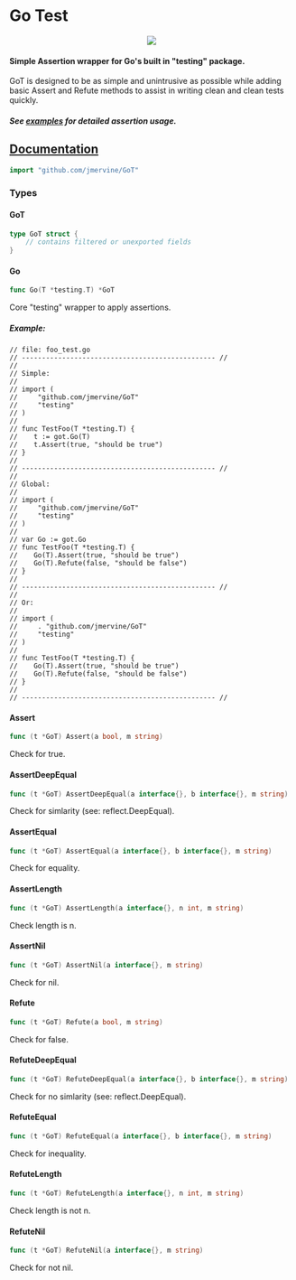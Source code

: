 
# Go Test

<center><img src="http://cdn.mervine.net/GoT.jpg" /></center>

#### Simple Assertion wrapper for Go's built in "testing" package.

GoT is designed to be as simple and unintrusive as possible while adding basic Assert and Refute methods to assist in writing clean and clean tests quickly.

##### See [examples](_example) for detailed assertion usage.

## [Documentation](https://godoc.org/github.com/jmervine/GoT)

```go
import "github.com/jmervine/GoT"
```

### Types

#### GoT

```go
type GoT struct {
    // contains filtered or unexported fields
}
```



#### Go

```go
func Go(T *testing.T) *GoT
```
Core "testing" wrapper to apply assertions.

##### Example:
	// file: foo_test.go
	// ------------------------------------------------ //
	//
	// Simple:
	//
	// import (
	//     "github.com/jmervine/GoT"
	//     "testing"
	// )
	//
	// func TestFoo(T *testing.T) {
	//    t := got.Go(T)
	//    t.Assert(true, "should be true")
	// }
	//
	// ------------------------------------------------ //
	//
	// Global:
	//
	// import (
	//     "github.com/jmervine/GoT"
	//     "testing"
	// )
	//
	// var Go := got.Go
	// func TestFoo(T *testing.T) {
	//    Go(T).Assert(true, "should be true")
	//    Go(T).Refute(false, "should be false")
	// }
	//
	// ------------------------------------------------ //
	//
	// Or:
	//
	// import (
	//     . "github.com/jmervine/GoT"
	//     "testing"
	// )
	//
	// func TestFoo(T *testing.T) {
	//    Go(T).Assert(true, "should be true")
	//    Go(T).Refute(false, "should be false")
	// }
	//
	// ------------------------------------------------ //

#### Assert

```go
func (t *GoT) Assert(a bool, m string)
```
Check for true.



#### AssertDeepEqual

```go
func (t *GoT) AssertDeepEqual(a interface{}, b interface{}, m string)
```
Check for simlarity (see: reflect.DeepEqual).



#### AssertEqual

```go
func (t *GoT) AssertEqual(a interface{}, b interface{}, m string)
```
Check for equality.



#### AssertLength

```go
func (t *GoT) AssertLength(a interface{}, n int, m string)
```
Check length is n.



#### AssertNil

```go
func (t *GoT) AssertNil(a interface{}, m string)
```
Check for nil.



#### Refute

```go
func (t *GoT) Refute(a bool, m string)
```
Check for false.



#### RefuteDeepEqual

```go
func (t *GoT) RefuteDeepEqual(a interface{}, b interface{}, m string)
```
Check for no simlarity (see: reflect.DeepEqual).



#### RefuteEqual

```go
func (t *GoT) RefuteEqual(a interface{}, b interface{}, m string)
```
Check for inequality.



#### RefuteLength

```go
func (t *GoT) RefuteLength(a interface{}, n int, m string)
```
Check length is not n.



#### RefuteNil

```go
func (t *GoT) RefuteNil(a interface{}, m string)
```
Check for not nil.




